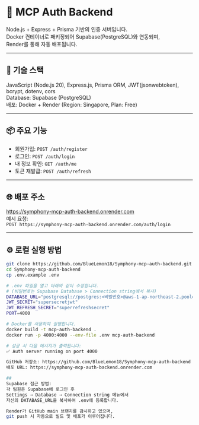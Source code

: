 # 🧠 MCP Auth Backend

Node.js + Express + Prisma 기반의 인증 서버입니다.  
Docker 컨테이너로 패키징되어 Supabase(PostgreSQL)와 연동되며,  
Render를 통해 자동 배포됩니다.

---

## 🚀 기술 스택
JavaScript (Node.js 20), Express.js, Prisma ORM, JWT(jsonwebtoken), bcrypt, dotenv, cors  
Database: Supabase (PostgreSQL)  
배포: Docker + Render (Region: Singapore, Plan: Free)

---

## 📦 주요 기능
- 회원가입: `POST /auth/register`
- 로그인: `POST /auth/login`
- 내 정보 확인: `GET /auth/me`
- 토큰 재발급: `POST /auth/refresh`

---

## 🌐 배포 주소
https://symphony-mcp-auth-backend.onrender.com  
예시 요청:  
`POST https://symphony-mcp-auth-backend.onrender.com/auth/login`

---

## ⚙️ 로컬 실행 방법

```bash
git clone https://github.com/BlueLemon18/Symphony-mcp-auth-backend.git
cd Symphony-mcp-auth-backend
cp .env.example .env

# .env 파일을 열고 아래와 같이 수정합니다.
# (비밀번호는 Supabase Database > Connection string에서 복사)
DATABASE_URL="postgresql://postgres:<비밀번호>@aws-1-ap-northeast-2.pooler.supabase.com:6543/postgres?pgbouncer=true&sslmode=require"
JWT_SECRET="supersecretjwt"
JWT_REFRESH_SECRET="superrefreshsecret"
PORT=4000

# Docker를 사용하여 실행합니다.
docker build -t mcp-auth-backend .
docker run -p 4000:4000 --env-file .env mcp-auth-backend

# 성공 시 다음 메시지가 출력됩니다:
✅ Auth server running on port 4000

GitHub 저장소: https://github.com/BlueLemon18/Symphony-mcp-auth-backend
배포 URL: https://symphony-mcp-auth-backend.onrender.com

##
Supabase 접근 방법:
각 팀원은 Supabase에 로그인 후
Settings → Database → Connection string 메뉴에서
자신의 DATABASE_URL을 복사하여 .env에 등록합니다.

Render가 GitHub main 브랜치를 감시하고 있으며,
git push 시 자동으로 빌드 및 배포가 이루어집니다.